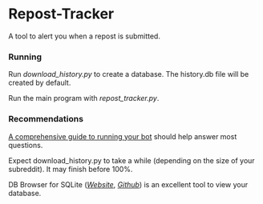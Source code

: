 # Repost-Tracker
A tool to alert you when a repost is submitted.

### Running
Run *download_history.py* to create a database. The history.db file will be created by default.

Run the main program with *repost_tracker.py*.

### Recommendations
[A comprehensive guide to running your bot](redd.it/3d3iss) should help answer most questions.

Expect download_history.py to take a while (depending on the size of your subreddit). It may finish before 100%.

DB Browser for SQLite (*[Website](http://sqlitebrowser.org/)*, *[Github](https://github.com/sqlitebrowser/sqlitebrowser)*) is an excellent tool to view your database.

